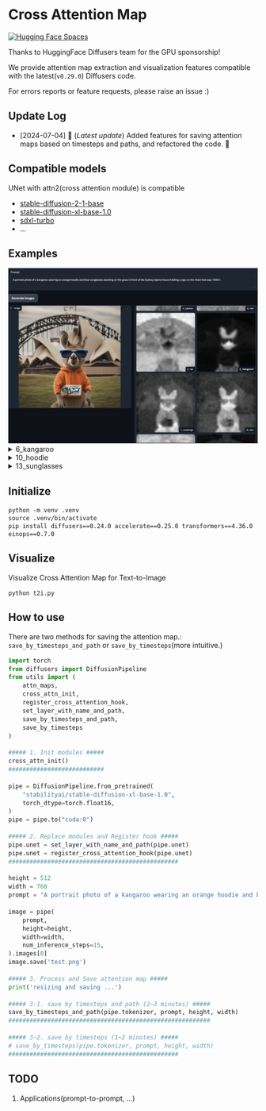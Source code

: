 # Cross Attention Map

[![Hugging Face Spaces](https://img.shields.io/badge/%F0%9F%A4%97%20Hugging%20Face-Spaces-blue)](https://huggingface.co/spaces/We-Want-GPU/diffusers-cross-attention-map-SDXL-t2i)

Thanks to HuggingFace Diffusers team for the GPU sponsorship!

We provide attention map extraction and visualization features compatible with the latest(`v0.29.0`) Diffusers code.

For errors reports or feature requests, please raise an issue :)

## Update Log
- [2024-07-04] 🎉 (_Latest update_) Added features for saving attention maps based on timesteps and paths, and refactored the code. 🎉


## Compatible models
UNet with attn2(cross attention module) is compatible
- [stable-diffusion-2-1-base](https://huggingface.co/stabilityai/stable-diffusion-2-1-base)
- [stable-diffusion-xl-base-1.0](https://huggingface.co/stabilityai/stable-diffusion-xl-base-1.0)
- [sdxl-turbo](https://huggingface.co/stabilityai/sdxl-turbo)
- ...


## Examples

<!-- <img src="./assets/t2i.png" alt="attn_map">
<img src="./assets/attn_maps.png" alt="attn_map"> -->
<img src="./assets/hf_spaces.png" alt="hf_spaces">

<details>
<summary>6_kangaroo</summary>
<div markdown="1">

<img src="./assets/6_<kangaroo>.png" alt="6_kangaroo">

</div>
</details>


<details>
<summary>10_hoodie</summary>
<div markdown="1">

<img src="./assets/10_<hoodie>.png" alt="10_hoodie">

</div>
</details>


<details>
<summary>13_sunglasses</summary>
<div markdown="1">

<img src="./assets/13_<sunglasses>.png" alt="13_sunglasses">

</div>
</details>





## Initialize
```shell
python -m venv .venv
source .venv/bin/activate
pip install diffusers==0.24.0 accelerate==0.25.0 transformers==4.36.0 einops==0.7.0
```

## Visualize
Visualize Cross Attention Map for Text-to-Image
```shell
python t2i.py
```

## How to use
There are two methods for saving the attention map.: `save_by_timesteps_and_path` or `save_by_timesteps`(more intuitive.)
```python
import torch
from diffusers import DiffusionPipeline
from utils import (
    attn_maps,
    cross_attn_init,
    register_cross_attention_hook,
    set_layer_with_name_and_path,
    save_by_timesteps_and_path,
    save_by_timesteps
)

##### 1. Init modules #####
cross_attn_init()
###########################

pipe = DiffusionPipeline.from_pretrained(
    "stabilityai/stable-diffusion-xl-base-1.0",
    torch_dtype=torch.float16,
)
pipe = pipe.to("cuda:0")

##### 2. Replace modules and Register hook #####
pipe.unet = set_layer_with_name_and_path(pipe.unet)
pipe.unet = register_cross_attention_hook(pipe.unet)
################################################

height = 512
width = 768
prompt = "A portrait photo of a kangaroo wearing an orange hoodie and blue sunglasses standing on the grass in front of the Sydney Opera House holding a sign on the chest that says 'SDXL'!."

image = pipe(
    prompt,
    height=height,
    width=width,
    num_inference_steps=15,
).images[0]
image.save('test.png')

##### 3. Process and Save attention map #####
print('resizing and saving ...')

##### 3-1. save by timesteps and path (2~3 minutes) #####
save_by_timesteps_and_path(pipe.tokenizer, prompt, height, width)
#########################################################

##### 3-2. save by timesteps (1~2 minutes) #####
# save_by_timesteps(pipe.tokenizer, prompt, height, width)
################################################
```

## TODO
1. Applications(prompt-to-prompt, ...)
